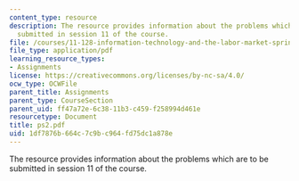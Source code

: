 ```yaml
---
content_type: resource
description: The resource provides information about the problems which are to be
  submitted in session 11 of the course.
file: /courses/11-128-information-technology-and-the-labor-market-spring-2005/1df7876b664c7c9bc964fd75dc1a878e_ps2.pdf
file_type: application/pdf
learning_resource_types:
- Assignments
license: https://creativecommons.org/licenses/by-nc-sa/4.0/
ocw_type: OCWFile
parent_title: Assignments
parent_type: CourseSection
parent_uid: ff47a72e-6c38-11b3-c459-f258994d461e
resourcetype: Document
title: ps2.pdf
uid: 1df7876b-664c-7c9b-c964-fd75dc1a878e
---
```

The resource provides information about the problems which are to be submitted in session 11 of the course.